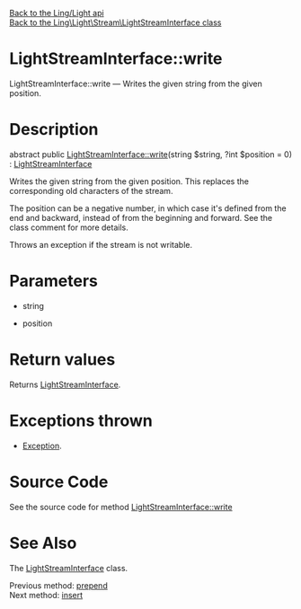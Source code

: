[Back to the Ling/Light api](https://github.com/lingtalfi/Light/blob/master/doc/api/Ling/Light.md)<br>
[Back to the Ling\Light\Stream\LightStreamInterface class](https://github.com/lingtalfi/Light/blob/master/doc/api/Ling/Light/Stream/LightStreamInterface.md)


LightStreamInterface::write
================



LightStreamInterface::write — Writes the given string from the given position.




Description
================


abstract public [LightStreamInterface::write](https://github.com/lingtalfi/Light/blob/master/doc/api/Ling/Light/Stream/LightStreamInterface/write.md)(string $string, ?int $position = 0) : [LightStreamInterface](https://github.com/lingtalfi/Light/blob/master/doc/api/Ling/Light/Stream/LightStreamInterface.md)




Writes the given string from the given position.
This replaces the corresponding old characters of the stream.

The position can be a negative number, in which case it's defined from the end and backward, instead
of from the beginning and forward. See the class comment for more details.

Throws an exception if the stream is not writable.




Parameters
================


- string

    

- position

    


Return values
================

Returns [LightStreamInterface](https://github.com/lingtalfi/Light/blob/master/doc/api/Ling/Light/Stream/LightStreamInterface.md).


Exceptions thrown
================

- [Exception](http://php.net/manual/en/class.exception.php).&nbsp;







Source Code
===========
See the source code for method [LightStreamInterface::write](https://github.com/lingtalfi/Light/blob/master/Stream/LightStreamInterface.php#L78-L78)


See Also
================

The [LightStreamInterface](https://github.com/lingtalfi/Light/blob/master/doc/api/Ling/Light/Stream/LightStreamInterface.md) class.

Previous method: [prepend](https://github.com/lingtalfi/Light/blob/master/doc/api/Ling/Light/Stream/LightStreamInterface/prepend.md)<br>Next method: [insert](https://github.com/lingtalfi/Light/blob/master/doc/api/Ling/Light/Stream/LightStreamInterface/insert.md)<br>

